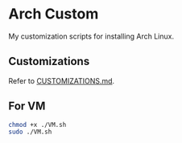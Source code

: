 # Arch Custom
My customization scripts for installing Arch Linux.

## Customizations
Refer to [CUSTOMIZATIONS.md](./CUSTOMIZATIONS.md).

## For VM
```bash
chmod +x ./VM.sh
sudo ./VM.sh
```
